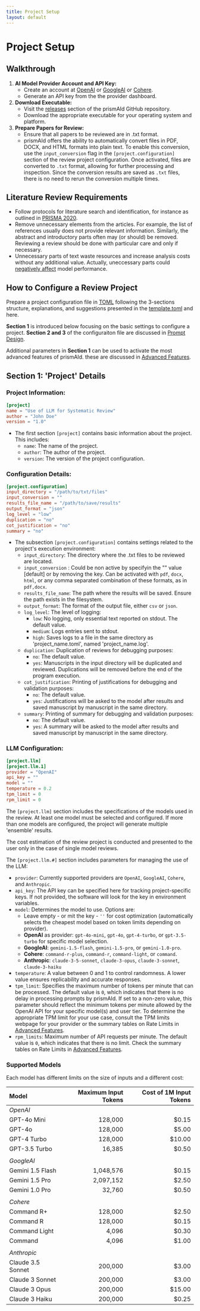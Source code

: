 ```yaml
---
title: Project Setup
layout: default
---
```


# Project Setup

## Walkthrough
1. **AI Model Provider Account and API Key:**
    - Create an account at [OpenAI](https://www.openai.com/) or [GoogleAI](https://aistudio.google.com) or [Cohere](https://cohere.com/).
    - Generate an API key from the the provider dashboard.
2. **Download Executable:**
    - Visit the [releases](https://github.com/Open-and-Sustainable/prismAId/releases) section of the prismAId GitHub repository.
    - Download the appropriate executable for your operating system and platform.
3. **Prepare Papers for Review:**
    - Ensure that all papers to be reviewed are in .txt format.
    - prismAId offers the ability to automatically convert files in PDF, DOCX, and HTML formats into plain text. To enable this conversion, use the `input_conversion` flag in the `[project.configuration]` section of the review project configuration. Once activated, files are converted to `.txt` format, allowing for further processing and inspection. Since the conversion results are saved as `.txt` files, there is no need to rerun the conversion multiple times.

## Literature Review Requirements
- Follow protocols for literature search and identification, for instance as outlined in [PRISMA 2020](https://doi.org/10.1136/bmj.n71).
- Remove unnecessary elements from the articles. For example, the list of references usually does not provide relevant information. Similarly, the abstract and introductory parts often may (or should) be removed. Reviewing a review should be done with particular care and only if necessary.
- Unnecessary parts of text waste resources and increase analysis costs without any additional value. Actually, uneccessary parts could [negatively affect](https://arxiv.org/abs/2404.08865) model performance.

## How to Configure a Review Project
Prepare a project configuration file in [TOML](https://toml.io/en/) following the 3-sections structure, explanations, and suggestions presented in the [template.toml](https://github.com/Open-and-Sustainable/prismAId/blob/main/projects/template.toml) and here.

**Section 1** is introduced below focusing on the basic settings to configure a project. **Section 2 and 3** of the configuraiton file are discussed in [Prompt Design](prompt-design).

Additional parameters in **Section 1** can be used to activate the most advanced features of prismAId. these are discussed in [Advanced Features](advanced-features).

## Section 1: 'Project' Details

### Project Information:
```toml
[project]
name = "Use of LLM for Systematic Review"
author = "John Doe"
version = "1.0"
```
- The first section `[project]` contains basic information about the project. This includes:
  - `name`: The name of the project.
  - `author`: The author of the project.
  - `version`: The version of the project configuration.

### Configuration Details:
```toml
[project.configuration]
input_directory = "/path/to/txt/files"
input_conversion = ""
results_file_name = "/path/to/save/results"
output_format = "json"
log_level = "low"
duplication = "no"
cot_justification = "no"
summary = "no"
```
- The subsection `[project.configuration]` contains settings related to the project's execution environment:
  - `input_directory`: The directory where the .txt files to be reviewed are located.
  - `input_conversion` : Could be non active by specifyin the "" value [default] or by removing the key. Can be activated with `pdf`, `docx`, `html`, or any comma separated combination of these formats, as in `pdf,docx`.
  - `results_file_name`: The path where the results will be saved. Ensure the path exists in the filesystem.
  - `output_format`: The format of the output file, either `csv` or `json`.
  - `log_level`: The level of logging:
    - `low`: No logging, only essential text reported on stdout. The default value.
    - `medium`: Logs entries sent to stdout.
    - `high`: Saves logs to a file in the same directory as 'project_name.toml', named 'project_name.log'.
  - `duplication`: Duplication of reviews for debugging purposes:
    - `no`: The default value.
    - `yes`: Manuscripts in the input directory will be duplicated and reviewed. Duplications will be removed before the end of the program execution.
  - `cot_justification`: Printing of justifications for debugging and validation purposes:
    - `no`: The default value.
    - `yes`: Justifications will be asked to the model after results and saved manuscript by manuscript in the same directory.
  - `summary`: Printing of summary for debugging and validation purposes:
    - `no`: The default value.
    - `yes`: A summary will be asked to the model after results and saved manuscript by manuscript in the same directory.

### LLM Configuration:
```toml
[project.llm]
[project.llm.1]
provider = "OpenAI"
api_key = ""
model = ""
temperature = 0.2
tpm_limit = 0
rpm_limit = 0
```
The `[project.llm]` section includes the specifications of the models used in the review. At least one model must be selected and configured. If more than one models are configured, the project will generate multiple 'ensemble' results.

The cost estimation of the review project is conducted and presented to the user only in the case of single model reviews.

The `[project.llm.#]` section includes parameters for managing the use of the LLM:
- `provider`: Currently supported providers are `OpenAI`, `GoogleAI`, `Cohere`, and `Anthropic`.
- `api_key`: The API key can be specified here for tracking project-specific keys. If not provided, the software will look for the key in environment variables.
- `model`: Determines the model to use. Options are:
    - Leave empty - or mit the key - `''` for cost optimization (automatically selects the cheapest model based on token limits depending on provider).
    - **OpenAI** as provider: `gpt-4o-mini`, `gpt-4o`, `gpt-4-turbo`, or `gpt-3.5-turbo` for specific model selection.
    - **GoogleAI**: `gemini-1.5-flash`, `gemini-1.5-pro`, or `gemini-1.0-pro`.
    - **Cohere**: `command-r-plus`, `command-r`, `command-light`, or `command`.
    - **Anthropic**: `claude-3-5-sonnet`, `claude-3-opus`, `claude-3-sonnet`, `claude-3-haiku`
- `temperature`: A value between 0 and 1 to control randomness. A lower value ensures replicability and accurate responses.
- `tpm_limit`: Specifies the maximum number of tokens per minute that can be processed. The default value is `0`, which indicates that there is no delay in processing prompts by prismAId. If set to a non-zero value, this parameter should reflect the minimum tokens per minute allowed by the OpenAI API for your specific model(s) and user tier. To determine the appropriate TPM limit for your use case, consult the TPM limits webpage for your provider or the summary tables on Rate Limits in [Advanced Features](advanced-features).
- `rpm_limits`: Maximum number of API requests per minute. The default value is `0`, which indicates that there is no limit. Check the summary tables on Rate Limits in [Advanced Features](advanced-features).

### Supported Models
Each model has different limits on the size of inputs and a different cost:

<table class="table-spacing">
    <thead>
        <tr>
            <th style="text-align: left;">Model</th>
            <th style="text-align: right;">Maximum Input Tokens</th>
            <th style="text-align: right;">Cost of 1M Input Tokens</th>
        </tr>
    </thead>
    <tbody>
        <tr>
            <td style="text-align: left; font-style: italic;">OpenAI</td>
            <td></td>
            <td></td>
        </tr>
        <tr>
            <td style="text-align: left;">GPT-4o Mini</td>
            <td style="text-align: right;">128,000</td>
            <td style="text-align: right;">$0.15</td>
        </tr>
        <tr>
            <td style="text-align: left;">GPT-4o</td>
            <td style="text-align: right;">128,000</td>
            <td style="text-align: right;">$5.00</td>
        </tr>
        <tr>
            <td style="text-align: left;">GPT-4 Turbo</td>
            <td style="text-align: right;">128,000</td>
            <td style="text-align: right;">$10.00</td>
        </tr>
        <tr>
            <td style="text-align: left;">GPT-3.5 Turbo</td>
            <td style="text-align: right;">16,385</td>
            <td style="text-align: right;">$0.50</td>
        </tr>
        <tr>
            <td></td>
            <td></td>
            <td></td>
        </tr>
        <tr>
            <td style="text-align: left; font-style: italic;">GoogleAI</td>
            <td></td>
            <td></td>
        </tr>
        <tr>
            <td style="text-align: left;">Gemini 1.5 Flash</td>
            <td style="text-align: right;">1,048,576</td>
            <td style="text-align: right;">$0.15</td>
        </tr>
        <tr>
            <td style="text-align: left;">Gemini 1.5 Pro</td>
            <td style="text-align: right;">2,097,152</td>
            <td style="text-align: right;">$2.50</td>
        </tr>
        <tr>
            <td style="text-align: left;">Gemini 1.0 Pro</td>
            <td style="text-align: right;">32,760</td>
            <td style="text-align: right;">$0.50</td>
        </tr>
        <tr>
            <td></td>
            <td></td>
            <td></td>
        </tr>
        <tr>
            <td style="text-align: left; font-style: italic;">Cohere</td>
            <td></td>
            <td></td>
        </tr>
        <tr>
            <td style="text-align: left;">Command R+</td>
            <td style="text-align: right;">128,000</td>
            <td style="text-align: right;">$2.50</td>
        </tr>
        <tr>
            <td style="text-align: left;">Command R</td>
            <td style="text-align: right;">128,000</td>
            <td style="text-align: right;">$0.15</td>
        </tr>
        <tr>
            <td style="text-align: left;">Command Light</td>
            <td style="text-align: right;">4,096</td>
            <td style="text-align: right;">$0.30</td>
        </tr>
        <tr>
            <td style="text-align: left;">Command</td>
            <td style="text-align: right;">4,096</td>
            <td style="text-align: right;">$1.00</td>
        </tr>
        <tr>
            <td></td>
            <td></td>
            <td></td>
        </tr>
        <tr>
            <td style="text-align: left; font-style: italic;">Anthropic</td>
            <td></td>
            <td></td>
        </tr>
        <tr>
            <td style="text-align: left;">Claude 3.5 Sonnet</td>
            <td style="text-align: right;">200,000</td>
            <td style="text-align: right;">$3.00</td>
        </tr>
        <tr>
            <td style="text-align: left;">Claude 3 Sonnet</td>
            <td style="text-align: right;">200,000</td>
            <td style="text-align: right;">$3.00</td>
        </tr>
        <tr>
            <td style="text-align: left;">Claude 3 Opus</td>
            <td style="text-align: right;">200,000</td>
            <td style="text-align: right;">$15.00</td>
        </tr>
        <tr>
            <td style="text-align: left;">Claude 3 Haiku</td>
            <td style="text-align: right;">200,000</td>
            <td style="text-align: right;">$0.25</td>
        </tr>
    </tbody>
</table>

<div id="wcb" class="carbonbadge"></div>
<script src="https://unpkg.com/website-carbon-badges@1.1.3/b.min.js" defer></script>
